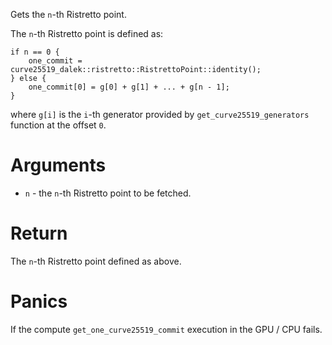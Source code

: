 Gets the `n`-th Ristretto point.

The `n`-th Ristretto point is defined as:

```text
if n == 0 {
    one_commit = curve25519_dalek::ristretto::RistrettoPoint::identity();
} else {
    one_commit[0] = g[0] + g[1] + ... + g[n - 1];
}
```

where `g[i]` is the `i`-th generator provided by `get_curve25519_generators` function at the offset `0`.

# Arguments

* `n` - the `n`-th Ristretto point to be fetched.

# Return

The `n`-th Ristretto point defined as above.

# Panics

If the compute `get_one_curve25519_commit` execution in the GPU / CPU fails.

